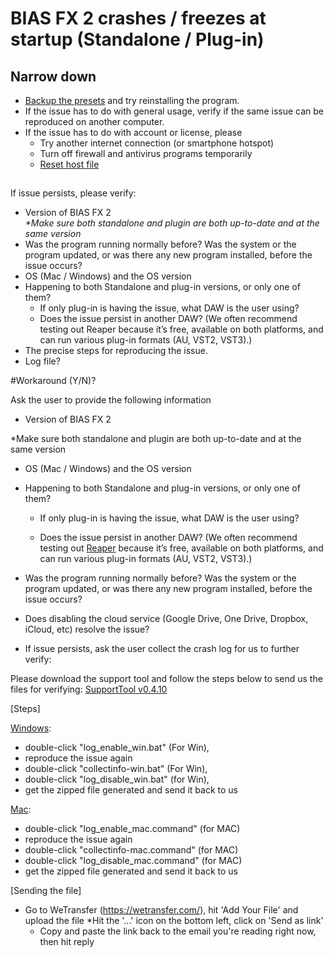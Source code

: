 # BIAS FX 2 crashes / freezes at startup (Standalone / Plug-in)
## Narrow down
-   [Backup the presets](https://help.positivegrid.com/hc/en-us/articles/218315863-How-to-Backup-My-Presets-) and try reinstalling the program.
-   If the issue has to do with general usage, verify if the same issue can be reproduced on another computer.
-   If the issue has to do with account or license, please
    -   Try another internet connection (or smartphone hotspot)
    -   Turn off firewall and antivirus programs temporarily
    -   [Reset host file](https://www.igeeksblog.com/how-to-reset-hosts-file-to-default-on-mac-windows/)

  
## 

If issue persists, please verify:

-   Version of BIAS FX 2  
    _*Make sure both standalone and plugin are both up-to-date and at the same version_
-   Was the program running normally before? Was the system or the program updated, or was there any new program installed, before the issue occurs?
-   OS (Mac / Windows) and the OS version
-   Happening to both Standalone and plug-in versions, or only one of them?
    -   If only plug-in is having the issue, what DAW is the user using?
    -   Does the issue persist in another DAW? (We often recommend testing out Reaper because it’s free, available on both platforms, and can run various plug-in formats (AU, VST2, VST3).)
-   The precise steps for reproducing the issue.
-   Log file?

#Workaround (Y/N)?


Ask the user to provide the following information

-   Version of BIAS FX 2  

*Make sure both standalone and plugin are both up-to-date and at the same version   

-   OS (Mac / Windows) and the OS version

-   Happening to both Standalone and plug-in versions, or only one of them?

	-   If only plug-in is having the issue, what DAW is the user using? 
	  
	-   Does the issue persist in another DAW? (We often recommend testing out [Reaper](https://www.reaper.fm/) because it’s free, available on both platforms, and can run various plug-in formats (AU, VST2, VST3).)

-   Was the program running normally before? Was the system or the program updated, or was there any new program installed, before the issue occurs?

-   Does disabling the cloud service (Google Drive, One Drive, Dropbox, iCloud, etc) resolve the issue? 

-   If issue persists, ask the user collect the crash log for us to further verify:


Please download the support tool and follow the steps below to send us the files for verifying:
[SupportTool v0.4.10](https://drive.google.com/file/d/1wdi7wcj9NUrRzNeKUWaaacBesu_fMrsj/view?usp/sharing)

[Steps]

<u>Windows</u>:

* double-click "log_enable_win.bat" (For Win),
* reproduce the issue again
* double-click "collectinfo-win.bat" (For Win),
* double-click "log_disable_win.bat" (for Win),
* get the zipped file generated and send it back to us

<u>Mac</u>:

* double-click "log_enable_mac.command" (for MAC)
* reproduce the issue again
* double-click "collectinfo-mac.command" (for MAC)
* double-click "log_disable_mac.command" (for MAC)
* get the zipped file generated and send it back to us

[Sending the file]

* Go to WeTransfer (https://wetransfer.com/), hit 'Add Your File' and upload the file
  *Hit the '...' icon on the bottom left, click on 'Send as link'
  * Copy and paste the link back to the email you're reading right now, then hit reply

